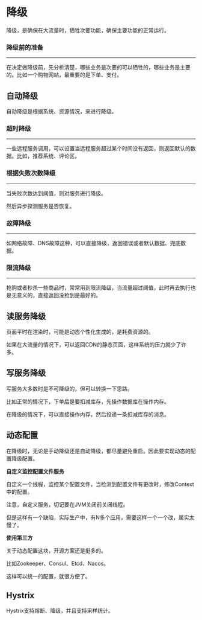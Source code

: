 # 降级

降级，是确保在大流量时，牺牲次要功能，确保主要功能的正常运行。





### 降级前的准备

---

在决定做降级前，先分析清楚，哪些业务是次要的可以牺牲的，哪些业务是主要的。比如一个购物网站，最重要的是下单、支付。



## 自动降级

自动降级是根据系统、资源情况，来进行降级。



### 超时降级

---

一些远程服务调用，可以设置当远程服务超过某个时间没有返回，则返回默认的数据。比如，推荐系统、评论区。



### 根据失败次数降级

---

当失败次数达到阈值，则对服务进行降级。

然后异步探测服务是否恢复。



### 故障降级

---

如网络故障、DNS故障这种，可以直接降级，返回错误或者默认数据、兜底数据。



### 限流降级

---

抢购或者秒杀一些商品时，常常用到限流降级，当流量超过阈值，此时再去执行也是无意义的，直接返回没抢到是最好的。



## 读服务降级

页面平时在渲染时，可能是动态个性化生成的，是耗费资源的。

如果在大流量的情况下，可以返回CDN的静态页面，这样系统的压力就少了许多。



## 写服务降级

写服务大多数时是不可降级的，但可以转换一下思路。

比如正常的情况下，下单后是要扣减库存，先操作数据库在操作内存。

在降级的情况下，可以直接操作内存，然后投递一条扣减库存的消息。

## 动态配置



在降级时，无论是手动降级还是自动降级，都尽量避免重启。因此要实现动态的配置降级配置。

**自定义监控配置文件服务**

自定义一个线程，监控某个配置文件，当检测到配置文件有更改时，修改Context中的配置。

注意，自定义服务，切记要在JVM关闭前关闭线程。

但是这样有一个缺陷，实际生产中，有N多个应用，需要这样一个一个改，属实太慢了。



**使用第三方**

关于动态配置这块，开源方案还是挺多的。

比如Zookeeper、Consul、Etcd、Nacos。



这样可以统一的配置，就很方便了。

## Hystrix

Hystrix支持熔断、降级，并且支持采样统计。